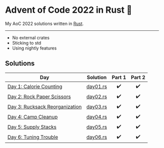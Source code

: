 # Advent of Code 2022 in Rust 🦀

My AoC 2022 solutions written in [Rust](https://www.rust-lang.org).

---

* No external crates
* Sticking to std
* Using nightly features

## Solutions

| Day | Solution | Part 1 | Part 2 |
| --- | ---      | :---:  | :---:  |
| [Day 1: Calorie Counting](https://adventofcode.com/2022/day/1) | [day01.rs](src/day01.rs) | ✔️ | ✔️ |
| [Day 2: Rock Paper Scissors](https://adventofcode.com/2022/day/2) | [day02.rs](src/day02.rs) | ✔️ | ✔️ |
| [Day 3: Rucksack Reorganization](https://adventofcode.com/2022/day/3) | [day03.rs](src/day03.rs) | ✔️ | ✔️ |
| [Day 4: Camp Cleanup](https://adventofcode.com/2022/day/4) | [day04.rs](src/day04.rs) | ✔️ | ✔️ |
| [Day 5: Supply Stacks](https://adventofcode.com/2022/day/5) | [day05.rs](src/day05.rs) | ✔️ | ✔️ |
| [Day 6: Tuning Trouble](https://adventofcode.com/2022/day/6) | [day06.rs](src/day06.rs) | ✔️ | ✔️ |
